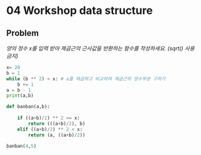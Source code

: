# 04 Workshop data structure

## Problem

*양의 정수 x를 입력 받아 제곱근의 근사값을 반환하는 함수를 작성하세요. (sqrt() 사용 금지)*

```python
x= 20
b = 1
while (b ** 2) < x: # a를 제곱하고 비교하여 제곱근의 정수부분 구하기
    b += 1
a = b - 1
print(a,b)

def banban(a,b):
              
    if ((a+b)/2) ** 2 >= x:
        return (((a+b)/2), b)
    elif ((a+b)/2) ** 2 < x:
        return (a, ((a+b)/2))

banban(4,5)
```

